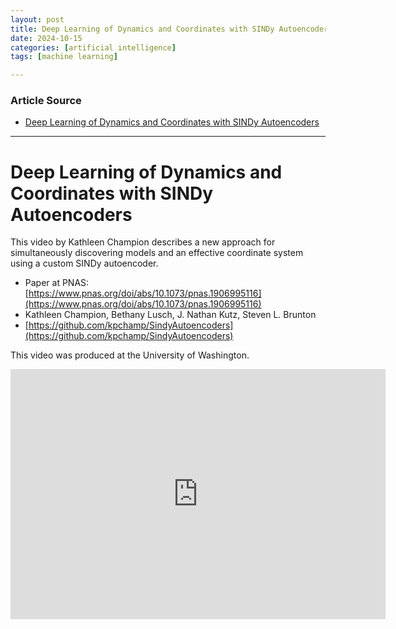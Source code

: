 ```yaml
---
layout: post
title: Deep Learning of Dynamics and Coordinates with SINDy Autoencoders 
date: 2024-10-15
categories: [artificial intelligence]
tags: [machine learning]

---
```


### Article Source


* [Deep Learning of Dynamics and Coordinates with SINDy Autoencoders](https://www.youtube.com/watch?v=WHhDgxkiR9c)

---



# Deep Learning of Dynamics and Coordinates with SINDy Autoencoders 

This video by Kathleen Champion describes a new approach for simultaneously discovering models and an effective coordinate system using a custom SINDy autoencoder. 

* Paper at PNAS: [https://www.pnas.org/doi/abs/10.1073/pnas.1906995116](https://www.pnas.org/doi/abs/10.1073/pnas.1906995116)
* Kathleen Champion, Bethany Lusch, J. Nathan Kutz, Steven L. Brunton
* [https://github.com/kpchamp/SindyAutoencoders](https://github.com/kpchamp/SindyAutoencoders)

This video was produced at the University of Washington.

<iframe width="600" height="400" src="https://www.youtube.com/embed/WHhDgxkiR9c?si=YmDht48J0F5yZdAx" title="YouTube video player" frameborder="0" allow="accelerometer; autoplay; clipboard-write; encrypted-media; gyroscope; picture-in-picture; web-share" referrerpolicy="strict-origin-when-cross-origin" allowfullscreen></iframe>